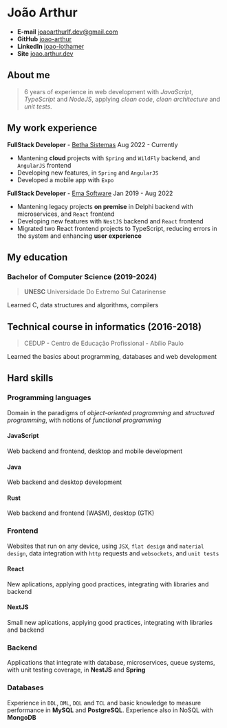 # João Arthur

- **E-mail** [joaoarthurlf.dev@gmail.com](mailto://joaoarthurlf.dev@gmail.com)
- **GitHub** [joao-arthur](https://github.com/joao-arthur)
- **LinkedIn** [joao-lothamer](https://www.linkedin.com/in/joao-lothamer)
- **Site** [joao.arthur.dev](https://www.joao-arthur.dev)

## About me

> 6 years of experience in web development with _JavaScript_, _TypeScript_ and _NodeJS_, applying _clean code_, _clean architecture_ and _unit tests_.

## My work experience

**FullStack Developer** - [Betha Sistemas](https://www.betha.com.br/) Aug 2022 - Currently

- Mantening **cloud** projects with `Spring` and `WildFly` backend, and `AngularJS` frontend
- Developing new features, in `Spring` and `AngularJS`
- Developed a mobile app with `Expo`

**FullStack Developer** - [Ema Software](https://ema.net.br/) Jan 2019 - Aug 2022

- Mantening legacy projects **on premise** in Delphi backend with microservices, and `React` frontend
- Developing new features with `NestJS` backend and `React` frontend
- Migrated two React frontend projects to TypeScript, reducing errors in the system and enhancing **user experience**

## My education

### Bachelor of Computer Science (2019-2024)

> **UNESC** Universidade Do Extremo Sul Catarinense

Learned C, data structures and algorithms, compilers

## Technical course in informatics (2016-2018)

> CEDUP - Centro de Educação Profissional - Abílio Paulo

Learned the basics about programming, databases and web development

## Hard skills

### Programming languages

Domain in the paradigms of _object-oriented programming_ and _structured programming_, with notions of _functional programming_

#### JavaScript

Web backend and frontend, desktop and mobile development

#### Java

Web backend and desktop development

#### Rust

Web backend and frontend (WASM), desktop (GTK)

### Frontend

Websites that run on any device, using `JSX`, `flat design` and `material design`, data integration with `http` requests and `websockets`, and `unit tests` 

#### React

New aplications, applying good practices, integrating with libraries and backend

#### NextJS

Small new aplications, applying good practices, integrating with libraries and backend

### Backend

Applications that integrate with database, microservices, queue systems, with unit testing coverage, in **NestJS** and **Spring**

### Databases

Experience in `DDL`, `DML`, `DQL` and `TCL` and basic knowledge to measure performance in **MySQL** and **PostgreSQL**. Experience also in NoSQL with **MongoDB**